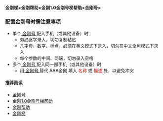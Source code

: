 #### 金刚梯>金刚帮助>金刚1.0金刚号梯帮助>金刚号>
### 配置金刚号时需注意事项

- 单个[ 金刚号 ](https://github.com/a2zitpro/web/blob/master/kkid.md)配入手机（或其他设备）时
  - 务必逐字录入，切勿复制粘贴
  - 凡字母、数字、标点，必须在英文模式下录入，切勿在中文全角模式下录入
  - 每个参数的中间、两端，切勿录入空格
- 多个[ 金刚号 ](https://github.com/a2zitpro/web/blob/master/kkid.md)配入同一部手机（或其他设备）时
  - 用[ 金刚号 ](https://github.com/a2zitpro/web/blob/master/kkid.md)替代<font color="Black"> AAA金刚 </font>填入<font color="Red"> 名称 </font>或<font color="Red"> 描述 </font>处，以避免冲突

#### 推荐阅读
- [金刚号](https://github.com/a2zitpro/web/blob/master/list_kkid.md)
- [金刚1.0金刚号梯帮助](https://github.com/a2zitpro/web/blob/master/list_helpkkvpn1.0.md)
- [金刚帮助](https://github.com/a2zitpro/web/blob/master/list_helpkkvpn.md)
- [金刚梯](https://github.com/a2zitpro/web/blob/master/dlb.md)
